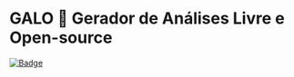 # GALO 🐔 Gerador de Análises Livre e Open-source

<a href="LICENSE">![Badge](https://img.shields.io/badge/license-AÇAÍWARE-purple?style=for-the-badge)</a>